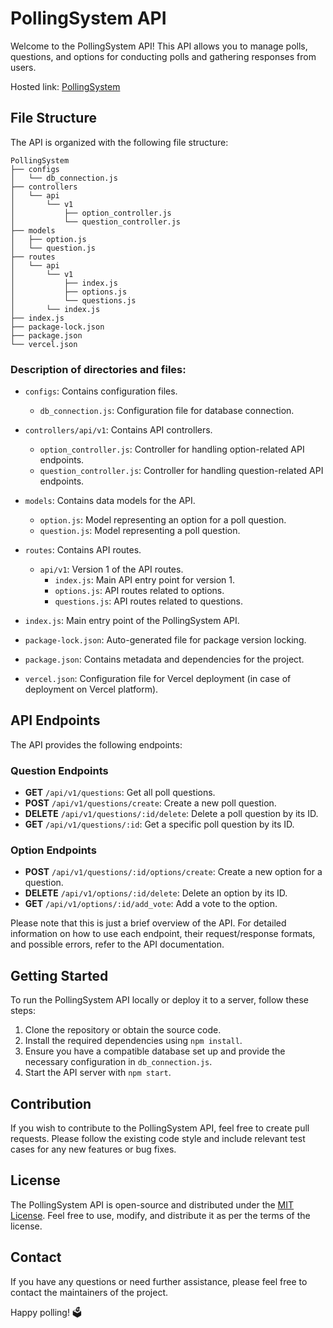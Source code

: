 # PollingSystem API

Welcome to the PollingSystem API! This API allows you to manage polls, questions, and options for conducting polls and gathering responses from users.

Hosted link: [PollingSystem](https://pollingsystem-8vl1.onrender.com)

## File Structure

The API is organized with the following file structure:

```
PollingSystem
├── configs
│   └── db_connection.js
├── controllers
│   └── api
│       └── v1
│           ├── option_controller.js
│           └── question_controller.js
├── models
│   ├── option.js
│   └── question.js
├── routes
│   └── api
│       └── v1
│           ├── index.js
│           ├── options.js
│           └── questions.js
│       └── index.js
├── index.js
├── package-lock.json
├── package.json
└── vercel.json
```

### Description of directories and files:

- `configs`: Contains configuration files.
  - `db_connection.js`: Configuration file for database connection.
  
- `controllers/api/v1`: Contains API controllers.
  - `option_controller.js`: Controller for handling option-related API endpoints.
  - `question_controller.js`: Controller for handling question-related API endpoints.
  
- `models`: Contains data models for the API.
  - `option.js`: Model representing an option for a poll question.
  - `question.js`: Model representing a poll question.

- `routes`: Contains API routes.
  - `api/v1`: Version 1 of the API routes.
    - `index.js`: Main API entry point for version 1.
    - `options.js`: API routes related to options.
    - `questions.js`: API routes related to questions.

- `index.js`: Main entry point of the PollingSystem API.
- `package-lock.json`: Auto-generated file for package version locking.
- `package.json`: Contains metadata and dependencies for the project.
- `vercel.json`: Configuration file for Vercel deployment (in case of deployment on Vercel platform).

## API Endpoints

The API provides the following endpoints:

### Question Endpoints

- **GET** `/api/v1/questions`: Get all poll questions.
- **POST** `/api/v1/questions/create`: Create a new poll question.
- **DELETE** `/api/v1/questions/:id/delete`: Delete a poll question by its ID.
- **GET** `/api/v1/questions/:id`: Get a specific poll question by its ID.

### Option Endpoints

- **POST** `/api/v1/questions/:id/options/create`: Create a new option for a question.
- **DELETE** `/api/v1/options/:id/delete`: Delete an option by its ID.
- **GET** `/api/v1/options/:id/add_vote`: Add a vote to the option.

Please note that this is just a brief overview of the API. For detailed information on how to use each endpoint, their request/response formats, and possible errors, refer to the API documentation.

## Getting Started

To run the PollingSystem API locally or deploy it to a server, follow these steps:

1. Clone the repository or obtain the source code.
2. Install the required dependencies using `npm install`.
3. Ensure you have a compatible database set up and provide the necessary configuration in `db_connection.js`.
4. Start the API server with `npm start`.

## Contribution

If you wish to contribute to the PollingSystem API, feel free to create pull requests. Please follow the existing code style and include relevant test cases for any new features or bug fixes.

## License

The PollingSystem API is open-source and distributed under the [MIT License](LICENSE). Feel free to use, modify, and distribute it as per the terms of the license.

## Contact

If you have any questions or need further assistance, please feel free to contact the maintainers of the project.

Happy polling! 🗳️
